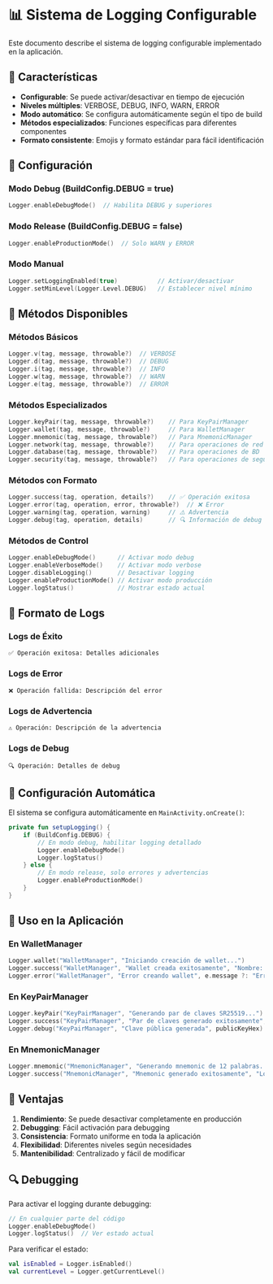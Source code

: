 # 📊 Sistema de Logging Configurable

Este documento describe el sistema de logging configurable implementado en la aplicación.

## 🎯 Características

- **Configurable**: Se puede activar/desactivar en tiempo de ejecución
- **Niveles múltiples**: VERBOSE, DEBUG, INFO, WARN, ERROR
- **Modo automático**: Se configura automáticamente según el tipo de build
- **Métodos especializados**: Funciones específicas para diferentes componentes
- **Formato consistente**: Emojis y formato estándar para fácil identificación

## 🔧 Configuración

### Modo Debug (BuildConfig.DEBUG = true)
```kotlin
Logger.enableDebugMode()  // Habilita DEBUG y superiores
```

### Modo Release (BuildConfig.DEBUG = false)
```kotlin
Logger.enableProductionMode()  // Solo WARN y ERROR
```

### Modo Manual
```kotlin
Logger.setLoggingEnabled(true)           // Activar/desactivar
Logger.setMinLevel(Logger.Level.DEBUG)   // Establecer nivel mínimo
```

## 📝 Métodos Disponibles

### Métodos Básicos
```kotlin
Logger.v(tag, message, throwable?)  // VERBOSE
Logger.d(tag, message, throwable?)  // DEBUG
Logger.i(tag, message, throwable?)  // INFO
Logger.w(tag, message, throwable?)  // WARN
Logger.e(tag, message, throwable?)  // ERROR
```

### Métodos Especializados
```kotlin
Logger.keyPair(tag, message, throwable?)    // Para KeyPairManager
Logger.wallet(tag, message, throwable?)     // Para WalletManager
Logger.mnemonic(tag, message, throwable?)   // Para MnemonicManager
Logger.network(tag, message, throwable?)    // Para operaciones de red
Logger.database(tag, message, throwable?)   // Para operaciones de BD
Logger.security(tag, message, throwable?)   // Para operaciones de seguridad
```

### Métodos con Formato
```kotlin
Logger.success(tag, operation, details?)    // ✅ Operación exitosa
Logger.error(tag, operation, error, throwable?)  // ❌ Error
Logger.warning(tag, operation, warning)     // ⚠️ Advertencia
Logger.debug(tag, operation, details)       // 🔍 Información de debug
```

### Métodos de Control
```kotlin
Logger.enableDebugMode()      // Activar modo debug
Logger.enableVerboseMode()    // Activar modo verbose
Logger.disableLogging()       // Desactivar logging
Logger.enableProductionMode() // Activar modo producción
Logger.logStatus()            // Mostrar estado actual
```

## 🎨 Formato de Logs

### Logs de Éxito
```
✅ Operación exitosa: Detalles adicionales
```

### Logs de Error
```
❌ Operación fallida: Descripción del error
```

### Logs de Advertencia
```
⚠️ Operación: Descripción de la advertencia
```

### Logs de Debug
```
🔍 Operación: Detalles de debug
```

## 🔄 Configuración Automática

El sistema se configura automáticamente en `MainActivity.onCreate()`:

```kotlin
private fun setupLogging() {
    if (BuildConfig.DEBUG) {
        // En modo debug, habilitar logging detallado
        Logger.enableDebugMode()
        Logger.logStatus()
    } else {
        // En modo release, solo errores y advertencias
        Logger.enableProductionMode()
    }
}
```

## 📱 Uso en la Aplicación

### En WalletManager
```kotlin
Logger.wallet("WalletManager", "Iniciando creación de wallet...")
Logger.success("WalletManager", "Wallet creada exitosamente", "Nombre: ${wallet.name}")
Logger.error("WalletManager", "Error creando wallet", e.message ?: "Error desconocido", e)
```

### En KeyPairManager
```kotlin
Logger.keyPair("KeyPairManager", "Generando par de claves SR25519...")
Logger.success("KeyPairManager", "Par de claves generado exitosamente", "Algoritmo: SR25519")
Logger.debug("KeyPairManager", "Clave pública generada", publicKeyHex)
```

### En MnemonicManager
```kotlin
Logger.mnemonic("MnemonicManager", "Generando mnemonic de 12 palabras...")
Logger.success("MnemonicManager", "Mnemonic generado exitosamente", "Longitud: ${words.size}")
```

## 🚀 Ventajas

1. **Rendimiento**: Se puede desactivar completamente en producción
2. **Debugging**: Fácil activación para debugging
3. **Consistencia**: Formato uniforme en toda la aplicación
4. **Flexibilidad**: Diferentes niveles según necesidades
5. **Mantenibilidad**: Centralizado y fácil de modificar

## 🔍 Debugging

Para activar el logging durante debugging:

```kotlin
// En cualquier parte del código
Logger.enableDebugMode()
Logger.logStatus()  // Ver estado actual
```

Para verificar el estado:
```kotlin
val isEnabled = Logger.isEnabled()
val currentLevel = Logger.getCurrentLevel()
```
